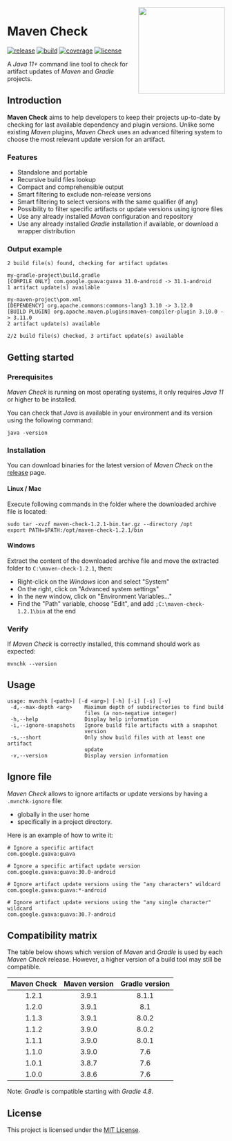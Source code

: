 <image src="logo.png" align="right" width="200"/>

# Maven Check
[![release](https://img.shields.io/github/v/release/AlexisJehan/MavenCheck?display_name=tag)](https://github.com/AlexisJehan/MavenCheck/releases/latest)
[![build](https://img.shields.io/github/actions/workflow/status/AlexisJehan/MavenCheck/ci.yml?branch=main)](https://github.com/AlexisJehan/MavenCheck/actions/workflows/ci.yml)
[![coverage](https://img.shields.io/codecov/c/github/AlexisJehan/MavenCheck)](https://codecov.io/gh/AlexisJehan/MavenCheck)
[![license](https://img.shields.io/github/license/AlexisJehan/MavenCheck)](LICENSE.txt)

A _Java 11+_ command line tool to check for artifact updates of _Maven_ and _Gradle_ projects.

## Introduction
**Maven Check** aims to help developers to keep their projects up-to-date by checking for last available dependency and
plugin versions. Unlike some existing _Maven_ plugins, _Maven Check_ uses an advanced filtering system to choose the
most relevant update version for an artifact.

### Features
- Standalone and portable
- Recursive build files lookup
- Compact and comprehensible output
- Smart filtering to exclude non-release versions
- Smart filtering to select versions with the same qualifier (if any)
- Possibility to filter specific artifacts or update versions using ignore files
- Use any already installed _Maven_ configuration and repository
- Use any already installed _Gradle_ installation if available, or download a wrapper distribution

### Output example
```
2 build file(s) found, checking for artifact updates

my-gradle-project\build.gradle
[COMPILE ONLY] com.google.guava:guava 31.0-android -> 31.1-android
1 artifact update(s) available

my-maven-project\pom.xml
[DEPENDENCY] org.apache.commons:commons-lang3 3.10 -> 3.12.0
[BUILD PLUGIN] org.apache.maven.plugins:maven-compiler-plugin 3.10.0 -> 3.11.0
2 artifact update(s) available

2/2 build file(s) checked, 3 artifact update(s) available
```

## Getting started

### Prerequisites
_Maven Check_ is running on most operating systems, it only requires _Java 11_ or higher to be installed.

You can check that _Java_ is available in your environment and its version using the following command:
```console
java -version
```

### Installation
You can download binaries for the latest version of _Maven Check_ on the
[release](https://github.com/AlexisJehan/MavenCheck/releases/latest) page.

#### Linux / Mac
Execute following commands in the folder where the downloaded archive file is
located:
```console
sudo tar -xvzf maven-check-1.2.1-bin.tar.gz --directory /opt
export PATH=$PATH:/opt/maven-check-1.2.1/bin
```

#### Windows
Extract the content of the downloaded archive file and move the extracted folder to `C:\maven-check-1.2.1`, then:
- Right-click on the _Windows_ icon and select "System"
- On the right, click on "Advanced system settings"
- In the new window, click on "Environment Variables..."
- Find the "Path" variable, choose "Edit", and add `;C:\maven-check-1.2.1\bin` at the end

### Verify
If _Maven Check_ is correctly installed, this command should work as expected:
```console
mvnchk --version
```

## Usage
```
usage: mvnchk [<path>] [-d <arg>] [-h] [-i] [-s] [-v]
 -d,--max-depth <arg>    Maximum depth of subdirectories to find build
                         files (a non-negative integer)
 -h,--help               Display help information
 -i,--ignore-snapshots   Ignore build file artifacts with a snapshot
                         version
 -s,--short              Only show build files with at least one artifact
                         update
 -v,--version            Display version information
```

## Ignore file
_Maven Check_ allows to ignore artifacts or update versions by having a `.mvnchk-ignore` file:
- globally in the user home
- specifically in a project directory.

Here is an example of how to write it:
```
# Ignore a specific artifact
com.google.guava:guava

# Ignore a specific artifact update version
com.google.guava:guava:30.0-android

# Ignore artifact update versions using the "any characters" wildcard
com.google.guava:guava:*-android

# Ignore artifact update versions using the "any single character" wildcard
com.google.guava:guava:30.?-android
```

## Compatibility matrix
The table below shows which version of _Maven_ and _Gradle_ is used by each _Maven Check_ release. However, a higher
version of a build tool may still be compatible.

| Maven Check | Maven version | Gradle version |
|:-----------:|:-------------:|:--------------:|
|    1.2.1    |     3.9.1     |     8.1.1      |
|    1.2.0    |     3.9.1     |      8.1       |
|    1.1.3    |     3.9.1     |     8.0.2      |
|    1.1.2    |     3.9.0     |     8.0.2      |
|    1.1.1    |     3.9.0     |     8.0.1      |
|    1.1.0    |     3.9.0     |      7.6       |
|    1.0.1    |     3.8.7     |      7.6       |
|    1.0.0    |     3.8.6     |      7.6       |

Note: _Gradle_ is compatible starting with _Gradle 4.8_.

## License
This project is licensed under the [MIT License](LICENSE.txt).